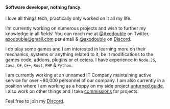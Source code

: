 #### Software developer, nothing fancy.
I love all things tech, practically only worked on it all my life.

I’m currently working on numerous projects and wish to further my knowledge in all fields!
You can reach me at [@Axodouble](https://twitter.com/axodouble) on Twitter, [axodouble@gmail.com](mailto:axodouble@gmail.com) per email & [@axodouble]([https://discord.com](https://xdbl.dev/?l=0eSF3)) on [Discord](https://xdbl.dev/?l=0eSF3).

I do play some games and I am interested in learning more on their mechanics, systems or anything related to it, be it modifications to the games code, addons, plugins or et cetera. 
I have experience in `Node.JS`, `Java`, `C#`, `C++`, `Rust`, `PHP` & `Python`.

I am currently working at an unnamed IT Company maintaining active service for over ~80,000 personnel of our company.
I am also currently in a position where I am working as a hoppy on my side project [unturned.guide](https://unturned.guide/), I also work on other things and I take [commissions](https://xdbl.dev/?l=0eSF3) for projects. 

Feel free to join my [Discord](https://xdbl.dev/?l=0eSF3).
